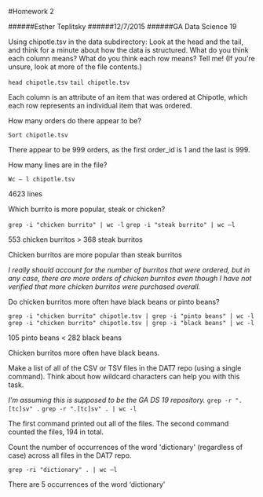 #Homework 2

######Esther Teplitsky
######12/7/2015
######GA Data Science 19

Using chipotle.tsv in the data subdirectory:
Look at the head and the tail, and think for a minute about how the data is structured. What do you think each column means? What do you think each row means? Tell me! (If you're unsure, look at more of the file contents.)

`head chipotle.tsv`
`tail chipotle.tsv`

Each column is an attribute of an item that was ordered at Chipotle, which each row represents an individual item that was ordered.

How many orders do there appear to be?

`Sort chipotle.tsv`

There appear to be 999 orders, as the first order_id is 1 and the last is 999.

How many lines are in the file?

`Wc – l chipotle.tsv`

4623 lines

Which burrito is more popular, steak or chicken?

`grep -i "chicken burrito" | wc -l`
`grep -i "steak burrito" | wc –l`

553 chicken burritos > 368 steak burritos

Chicken burritos are more popular than steak burritos

*I really should account for the number of burritos that were ordered, but in any case, there are more orders of chicken burritos even though I have not verified that more chicken burritos were purchased overall.*

Do chicken burritos more often have black beans or pinto beans?

`grep -i "chicken burrito" chipotle.tsv | grep -i "pinto beans" | wc -l`
`grep -i "chicken burrito" chipotle.tsv | grep -i "black beans" | wc -l`

105 pinto beans < 282 black beans

Chicken burritos more often have black beans.


Make a list of all of the CSV or TSV files in the DAT7 repo (using a single command). Think about how wildcard characters can help you with this task.

*I’m assuming this is supposed to be the GA DS 19 repository.*
`grep -r ".[tc]sv" .` 
`grep -r ".[tc]sv" . | wc -l`

The first command printed out all of the files. The second command counted the files, 194 in total.

Count the number of occurrences of the word 'dictionary' (regardless of case) across all files in the DAT7 repo.

`grep -ri "dictionary" . | wc –l`

There are 5 occurrences of the word ‘dictionary’



